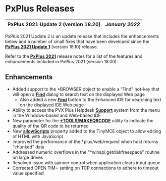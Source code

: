 # PxPlus Releases

**PxPlus 2021 Update 2 (version 18.20)** |  **_January 2022_**  
---|---  
  
PxPlus 2021 Update 2 is an update release that includes the enhancements below and a number of small fixes that have been developed since the **[PxPlus 2021 Update 1](vers1810.md)** (version 18.10) release.

Refer to the **[PxPlus 2021](vers1800.md)** release notes for a list of the features and enhancements included in PxPlus 2021 (version 18.00).

## Enhancements

  * Added support to the *BROWSER object to enable a "Find" hot-key that will open a **[Find](../utilities/browser.htm#Mark6)** dialog to search text on the displayed Web page
    * Also added a new **[Find](../PxPlus%20IDE/IDE%20Main%20Launcher.htm#find)** button to the Enhanced IDE for searching text on the displayed IDE Web page
  * Ability to access the PVX Plus Helpdesk **[Support](../PxPlus%20IDE/IDE%20Main%20Launcher.htm#ideview)** system from the menu in the Windows-based and Web-based IDE
  * New parameter for the **[*TOOLS/MAKEQRCODE](../utilities/makeqrcode.md)** utility to indicate the quality of the QR code to be returned
  * New **[allowScripts](../Extended%20NOMADS%20Objects/TinyMCE%20HTML%20Editor/Using%20the%20TinyMCE%20HTML%20Editor.htm#properties)** property added to the TinyMCE object to allow editing of HTML with JavaScript
  * Improved the performance of the *plus/web/request when host returns "chunked" data
  * Addressed numeric overflows in the "*winapi;getdiskfreespace" routine on large drives
  * Resolved issue with spinner control when application clears input queue
  * Corrected OPEN TIM= setting on TCP connections to adhere to timeout value specified


